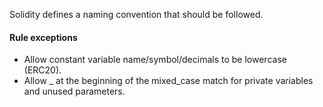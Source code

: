 Solidity defines a naming convention that should be followed.
#### Rule exceptions
- Allow constant variable name/symbol/decimals to be lowercase (ERC20).
- Allow _ at the beginning of the mixed_case match for private variables and unused parameters.